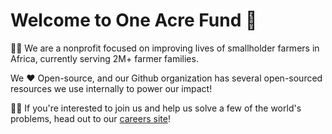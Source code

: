 # Welcome to One Acre Fund 🌱

🧑‍🌾 We are a nonprofit focused on improving lives of smallholder farmers in Africa, currently serving 2M+ farmer families.

We ❤️ Open-source, and our Github organization has several open-sourced resources we use internally to power our impact!

🧑‍💻 If you're interested to join us and help us solve a few of the world's problems, head out to our [careers site](https://oneacrefund.org/careers)!
